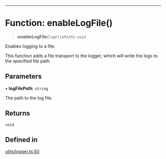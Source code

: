 ***

# Function: enableLogFile()

> **enableLogFile**(`logFilePath`): `void`

Enables logging to a file.

This function adds a file transport to the logger, which will write the logs to the specified file path.

## Parameters

• **logFilePath**: `string`

The path to the log file.

## Returns

`void`

## Defined in

[utils/logger.ts:50](https://github.com/asifqatar/Snapper/blob/f34895dbdc410d2977f496cbdd4025a30b31841f/utils/logger.ts#L50)
